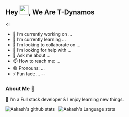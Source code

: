 ## Hey <img src="https://github.com/TheDudeThatCode/TheDudeThatCode/blob/master/Assets/Hi.gif" width="29px">, We Are T-Dynamos

<!
- 🔭 I’m currently working on ...
- 🌱 I’m currently learning ...
- 👯 I’m looking to collaborate on ...
- 🤔 I’m looking for help with ...
- 💬 Ask me about ...
- 📫 How to reach me: ...
- 😄 Pronouns: ...
- ⚡ Fun fact: ...
--


### About Me 🚀
🌱 I’m a Full stack developer & I enjoy learning new things. </br>

![Aakash's github stats](https://github-readme-stats.vercel.app/api?username=T-Dynamos&show_icons=true&hide_border=true)&nbsp;&nbsp;
![Aakash's Language stats](https://github-readme-stats-eight-theta.vercel.app/api/top-langs/?username=T-Dynamos&layout=compact&langs_count=8&hide_border=true)
<br />

